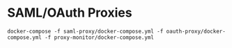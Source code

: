 # SAML/OAuth Proxies

```
docker-compose -f saml-proxy/docker-compose.yml -f oauth-proxy/docker-compose.yml -f proxy-monitor/docker-compose.yml
```
